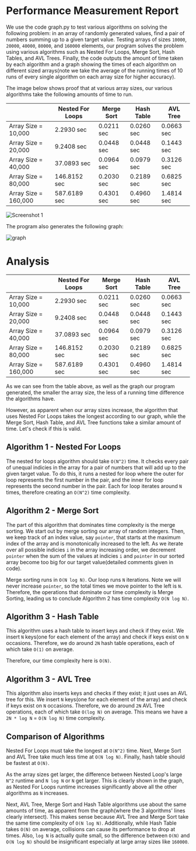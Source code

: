 # Performance Measurement Report

We use the code graph.py to test various algorithms on solving the following problem: in an array of randomly generated values, find a pair of numbers summing up to a given target value. Testing arrays of sizes `10000`, `20000`, `40000`, `80000`, and `160000` elements, our program solves the problem using various algorithms such as Nested For Loops, Merge Sort, Hash Tables, and AVL Trees. Finally, the code outputs the amount of time taken by each algorithm and a graph showing the times of each algorithm on different sized arrays(note we take the average of the running times of 10 runs of every single algorithm on each array size for higher accuracy).

The image below shows proof that at various array sizes, our various algorithms take the following amounts of time to run.

| | Nested For Loops | Merge Sort | Hash Table | AVL Tree
--- | --- | --- | --- | ---
Array Size = 10,000 | 2.2930 sec | 0.0211 sec | 0.0260 sec | 0.0663 sec
Array Size = 20,000 | 9.2408 sec | 0.0448 sec | 0.0448 sec | 0.1443 sec
Array Size = 40,000 | 37.0893 sec | 0.0964 sec | 0.0979 sec | 0.3126 sec
Array Size = 80,000 | 146.8152 sec | 0.2030 sec | 0.2189 sec | 0.6825 sec
Array Size = 160,000 | 587.6189 sec | 0.4301 sec | 0.4960 sec | 1.4814 sec

![Screenshot 1](https://github.com/user-attachments/assets/8f5f3796-8cb8-4735-a766-d4ce3768dbb5)

The program also generates the following graph:

![graph](https://github.com/user-attachments/assets/8cce9440-cc5a-4108-9326-4b99d972f5bb)

# Analysis
| | Nested For Loops | Merge Sort | Hash Table | AVL Tree
--- | --- | --- | --- | ---
Array Size = 10,000 | 2.2930 sec | 0.0211 sec | 0.0260 sec | 0.0663 sec
Array Size = 20,000 | 9.2408 sec | 0.0448 sec | 0.0448 sec | 0.1443 sec
Array Size = 40,000 | 37.0893 sec | 0.0964 sec | 0.0979 sec | 0.3126 sec
Array Size = 80,000 | 146.8152 sec | 0.2030 sec | 0.2189 sec | 0.6825 sec
Array Size = 160,000 | 587.6189 sec | 0.4301 sec | 0.4960 sec | 1.4814 sec

As we can see from the table above, as well as the graph our program generated, the smaller the array size, the less of a running time difference the algorithms have.

However, as apparent when our array sizes increase, the algorithm that uses Nested For Loops takes the longest according to our graph, while the Merge Sort, Hash Table, and AVL Tree functions take a similar amount of time. Let's check if this is valid.

## Algorithm 1 - Nested For Loops
The nested for loops algorithm should take `O(N^2)` time. 
It checks every pair of unequal indicies in the array for a pair of numbers that will add up to the given target value. To do this, it runs a nested for loop where the outer for loop represents the first number in the pair, and the inner for loop represents the second number in the pair. Each for loop iterates around `N` times, therefore creating an `O(N^2)` time complexity.

## Algorithm 2 - Merge Sort
The part of this algorithm that dominates time complexity is the merge sorting. We start out by merge sorting our array of random integers. Then, we keep track of an index value, say `pointer`, that starts at the maximum index of the array and is monotonically increased to the left. As we iterate over all possible indicies `i` in the array increasing order, we decrement `pointer` when the sum of the values at indicies `i` and `pointer` in our sorted array become too big for our target value(detailed comments given in code).

Merge sorting runs in `O(N log N)`. Our loop runs `N` iterations. Note we will never increase `pointer`, so the total times we move pointer to the left is `N`. Therefore, the operations that dominate our time complexity is Merge Sorting, leading us to conclude Algorithm 2 has time complexity `O(N log N)`.

## Algorithm 3 - Hash Table
This algorithm uses a hash table to insert keys and check if they exist. We insert `N` keys(one for each element of the array) and check if keys exist on `N` occasions. Therefore, we do around `2N` hash table operations, each of which take `O(1)` on average. 

Therefore, our time complexity here is `O(N)`.

## Algorithm 3 - AVL Tree
This algorithm also inserts keys and checks if they exist; it just uses an AVL tree for this. We insert `N` keys(one for each element of the array) and check if keys exist on `N` occasions. Therefore, we do around `2N` AVL Tree operations, each of which take `O(log N)` on average. This means we have a `2N * log N` = `O(N log N)` time complexity.

## Comparison of Algorithms
Nested For Loops must take the longest at `O(N^2)` time. Next, Merge Sort and AVL Tree take much less time at `O(N log N)`.
Finally, hash table should be fastest at `O(N)`. 

As the array sizes get larger, the difference between Nested Loop's large `N^2` runtime and `N log N` or `N` get larger. This is clearly shown in the graph, as Nested For Loops runtime increases significantly above all the other algorithms as `N` increases.

Next, AVL Tree, Merge Sort and Hash Table algorithms use about the same amounts of time, as apparent from the graph(where the 3 algorithms' lines clearly intersect). This makes sense because AVL Tree and Merge Sort take the same time complexity of `O(N log N)`. Additionally, while Hash Table takes `O(N)` on average, collisions can cause its performance to drop at times. Also, `log N` is actually quite small, so the difference between `O(N)` and `O(N log N)` should be insignificant especially at large array sizes like `160000`.
